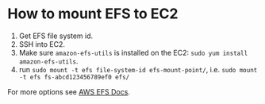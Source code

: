 # How to mount EFS to EC2
1. Get EFS file system id.
2. SSH into EC2.
3. Make sure `amazon-efs-utils` is installed on the EC2: `sudo yum install amazon-efs-utils`.  
4. run `sudo mount -t efs file-system-id efs-mount-point/`, i.e.
       `sudo mount -t efs fs-abcd123456789ef0 efs/`

For more options see [AWS EFS Docs](https://docs.aws.amazon.com/efs/latest/ug/efs-mount-helper.html#efs-mount-helper-how).  
